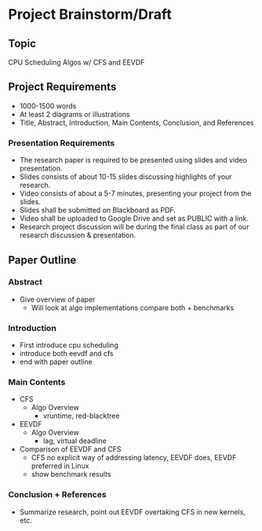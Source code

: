 # Project Brainstorm/Draft

## Topic

CPU Scheduling Algos w/ CFS and EEVDF

## Project Requirements

- 1000-1500 words
- At least 2 diagrams or illustrations
- Title, Abstract, Introduction, Main Contents, Conclusion, and References

### Presentation Requirements

- The research paper is required to be presented using slides and video presentation.
- Slides consists of about 10-15 slides discussing highlights of your research.
- Video consists of about a 5-7 minutes, presenting your project from the slides.
- Slides shall be submitted on Blackboard as PDF.
- Video shall be uploaded to Google Drive and set as PUBLIC with a link.
- Research project discussion will be during the final class as part of our research discussion & presentation.

## Paper Outline

### Abstract

- Give overview of paper
  - Will look at algo implementations compare both + benchmarks

### Introduction

- First introduce cpu scheduling
- introduce both eevdf and cfs
- end with paper outline

### Main Contents

- CFS
  - Algo Overview
    - vruntime, red-blacktree
- EEVDF
  - Algo Overview
    - lag, virtual deadline
- Comparison of EEVDF and CFS
  - CFS no explicit way of addressing latency, EEVDF does, EEVDF preferred in Linux
  - show benchmark results

### Conclusion + References

- Summarize research, point out EEVDF overtaking CFS in new kernels, etc.
